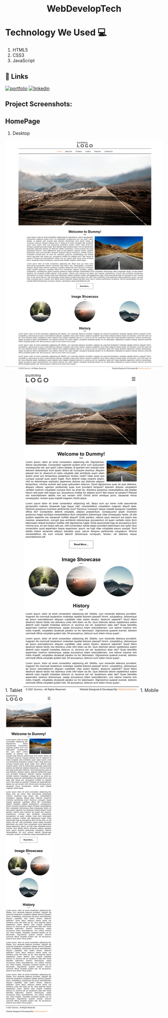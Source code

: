 
<h1 align="center" style="border-bottom: none;">WebDevelopTech</h1>
<!-- <h3 align="center">This is official website of ATG.WORLD. We have used HTML, CSS, Javascript to achieve this.</h3> -->

# Technology We Used :computer: 

1. HTML5
2. CSS3
3. JavaScript

## 🔗 Links
[![portfolio](https://img.shields.io/badge/my_portfolio-000?style=for-the-badge&logo=ko-fi&logoColor=white)](https://akashpawar43.netlify.app/)
[![linkedin](https://img.shields.io/badge/linkedin-0A66C2?style=for-the-badge&logo=linkedin&logoColor=white)](https://www.linkedin.com/in/akashpawar23/)



<h2>Project Screenshots:</h2>

## HomePage

1. Desktop
<img src="https://github.com/akashpawar43/WebDevelopTech/blob/master/images/desktop-view.png" alt="project-screenshot" >
1. Tablet
<img src="https://github.com/akashpawar43/WebDevelopTech/blob/master/images/tablet-view.png" alt="project-screenshot" >
1. Mobile
<img src="https://github.com/akashpawar43/WebDevelopTech/blob/master/images/mobile-view.png" alt="project-screenshot" >





